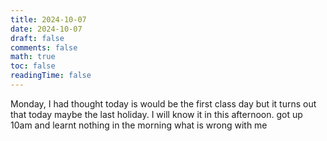 ```yaml
---
title: 2024-10-07
date: 2024-10-07
draft: false
comments: false
math: true
toc: false
readingTime: false
---
```


Monday, I had thought today is would be the first class day but it turns out that today maybe the last holiday. I will know it in this afternoon.
got up 10am and learnt nothing in the morning what is wrong with me